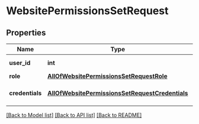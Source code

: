 # WebsitePermissionsSetRequest

## Properties
Name | Type | Description | Notes
------------ | ------------- | ------------- | -------------
**user_id** | **int** | User identifier | 
**role** | [**AllOfWebsitePermissionsSetRequestRole**](AllOfWebsitePermissionsSetRequestRole.md) | User role | 
**credentials** | [**AllOfWebsitePermissionsSetRequestCredentials**](AllOfWebsitePermissionsSetRequestCredentials.md) | Company API credentials | 

[[Back to Model list]](../README.md#documentation-for-models) [[Back to API list]](../README.md#documentation-for-api-endpoints) [[Back to README]](../README.md)

